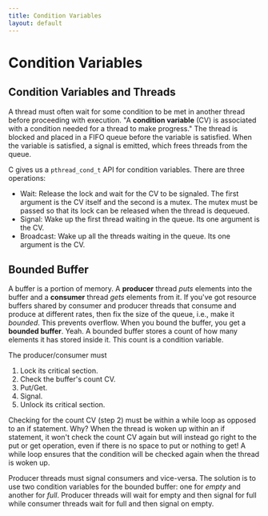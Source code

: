 ```yaml
---
title: Condition Variables
layout: default
---
```


# Condition Variables

## Condition Variables and Threads

A thread must often wait for some condition to be met in another thread before proceeding with execution. "A **condition variable** (CV) is associated with a condition needed for a thread to make progress." The thread is blocked and placed in a FIFO queue before the variable is satisfied. When the variable is satisfied, a signal is emitted, which frees threads from the queue.

C gives us a `pthread_cond_t` API for condition variables. There are three operations:

- Wait: Release the lock and wait for the CV to be signaled. The first argument is the CV itself and the second is a mutex. The mutex must be passed so that its lock can be released when the thread is dequeued.
- Signal: Wake up the first thread waiting in the queue. Its one argument is the CV.
- Broadcast: Wake up all the threads waiting in the queue. Its one argument is the CV.

## Bounded Buffer

A buffer is a portion of memory. A **producer** thread *puts* elements into the buffer and a **consumer** thread *gets* elements from it. If you've got resource buffers shared by consumer and producer threads that consume and produce at different rates, then fix the size of the queue, i.e., make it *bounded*. This prevents overflow. When you bound the buffer, you get a **bounded buffer**. Yeah. A bounded buffer stores a count of how many elements it has stored inside it. This count is a condition variable.

The producer/consumer must

1. Lock its critical section.
2. Check the buffer's count CV.
3. Put/Get.
4. Signal.
5. Unlock its critical section.

Checking for the count CV (step 2) must be within a while loop as opposed to an if statement. Why? When the thread is woken up within an if statement, it won't check the count CV again but will instead go right to the put or get operation, even if there is no space to put or nothing to get! A while loop ensures that the condition will be checked again when the thread is woken up.

Producer threads must signal consumers and vice-versa. The solution is to use two condition variables for the bounded buffer: one for *empty* and another for *full*. Producer threads will wait for empty and then signal for full while consumer threads wait for full and then signal on empty.

